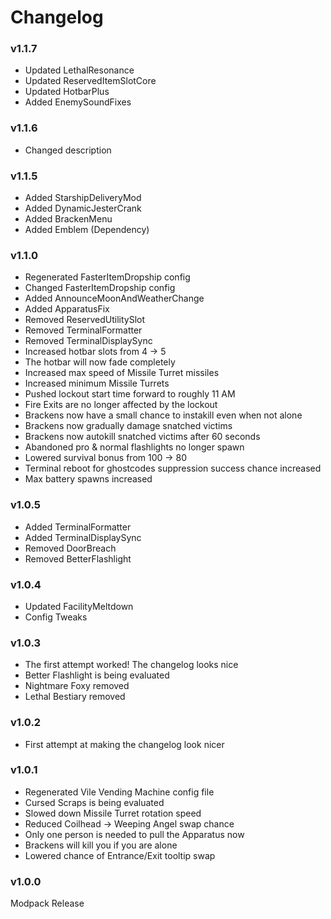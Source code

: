 # Changelog

### v1.1.7
- Updated LethalResonance
- Updated ReservedItemSlotCore
- Updated HotbarPlus
- Added EnemySoundFixes

### v1.1.6

- Changed description

### v1.1.5

- Added StarshipDeliveryMod
- Added DynamicJesterCrank
- Added BrackenMenu
- Added Emblem (Dependency)

### v1.1.0

- Regenerated FasterItemDropship config
- Changed FasterItemDropship config
- Added AnnounceMoonAndWeatherChange
- Added ApparatusFix
- Removed ReservedUtilitySlot
- Removed TerminalFormatter
- Removed TerminalDisplaySync
- Increased hotbar slots from 4 -> 5
- The hotbar will now fade completely
- Increased max speed of Missile Turret missiles
- Increased minimum Missile Turrets
- Pushed lockout start time forward to roughly 11 AM
- Fire Exits are no longer affected by the lockout
- Brackens now have a small chance to instakill even when not alone
- Brackens now gradually damage snatched victims
- Brackens now autokill snatched victims after 60 seconds
- Abandoned pro & normal flashlights no longer spawn
- Lowered survival bonus from 100 -> 80
- Terminal reboot for ghostcodes suppression success chance increased
- Max battery spawns increased

### v1.0.5

- Added TerminalFormatter
- Added TerminalDisplaySync
- Removed DoorBreach
- Removed BetterFlashlight

### v1.0.4

- Updated FacilityMeltdown
- Config Tweaks

### v1.0.3

- The first attempt worked! The changelog looks nice
- Better Flashlight is being evaluated
- Nightmare Foxy removed
- Lethal Bestiary removed

### v1.0.2

- First attempt at making the changelog look nicer

### v1.0.1

- Regenerated Vile Vending Machine config file
- Cursed Scraps is being evaluated
- Slowed down Missile Turret rotation speed
- Reduced Coilhead -> Weeping Angel swap chance
- Only one person is needed to pull the Apparatus now
- Brackens will kill you if you are alone
- Lowered chance of Entrance/Exit tooltip swap

### v1.0.0

Modpack Release